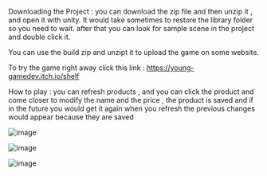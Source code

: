 Downloading the Project : you can download the zip file and then unzip it , and open it with unity. It would take sometimes to restore the library folder so you need to wait.
after that you can look for sample scene in the project and double click it.

You can use the build zip and unzipt it to upload the game on some website.

To try the game right away click this link : https://young-gamedev.itch.io/shelf

How to play : you can refresh products , and you can click the product and come closer to modify the name and the price , the product is 
saved and if in the future you would get it again when you refresh the previous changes would appear because they are saved

![image](https://github.com/user-attachments/assets/67d43c7f-6b66-4bc3-b886-1b4364992559)

![image](https://github.com/user-attachments/assets/eaff2aa9-45b9-48fe-86ba-e0e95896dd24)

![image](https://github.com/user-attachments/assets/b5176730-3a21-4f94-9912-e1ea27ffeb29)
